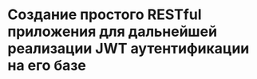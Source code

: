 # **Создание простого RESTful приложения для дальнейшей реализации  JWT аутентификации на его базе**
